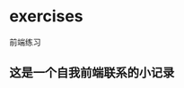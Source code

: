 <!--
 * @Descripttion: 
 * @version: 
 * @Author: sueRimn
 * @Date: 2022-01-19 15:32:51
 * @LastEditors: sueRimn
 * @LastEditTime: 2022-01-19 15:34:33
-->
# exercises
前端练习


## 这是一个自我前端联系的小记录